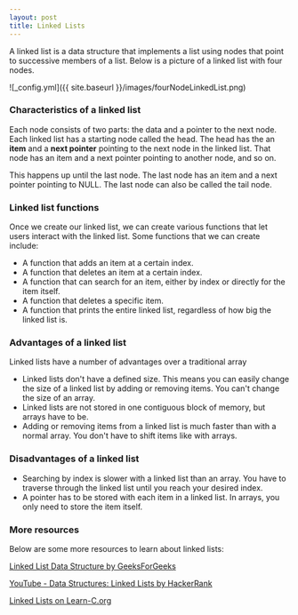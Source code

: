 ```yaml
---
layout: post
title: Linked Lists
---
```


A linked list is a data structure that implements a list using nodes that point to successive members of a list. Below is a picture of a linked list with four nodes.

![_config.yml]({{ site.baseurl }}/images/fourNodeLinkedList.png)

### Characteristics of a linked list

Each node consists of two parts: the data and a pointer to the next node. Each linked list has a starting node called the head. 
The head has the an **item** and a **next pointer** pointing to the next node in the linked list. 
That node has an item and a next pointer pointing to another node, and so on.

This happens up until the last node. The last node has an item and a next pointer pointing to NULL.
The last node can also be called the tail node.

### Linked list functions
Once we create our linked list, we can create various functions that let users interact with the linked list.
Some functions that we can create include:
* A function that adds an item at a certain index.
* A function that deletes an item at a certain index.
* A function that can search for an item, either by index or directly for the item itself.
* A function that deletes a specific item.
* A function that prints the entire linked list, regardless of how big the linked list is. 

### Advantages of a linked list
Linked lists have a number of advantages over a traditional array
* Linked lists don't have a defined size. This means you can easily change the size of a linked list by adding or removing items. You can't change the size of an array.
* Linked lists are not stored in one contiguous block of memory, but arrays have to be.
* Adding or removing items from a linked list is much faster than with a normal array. You don't have to shift items like with arrays.

### Disadvantages of a linked list
* Searching by index is slower with a linked list than an array. You have to traverse through the linked list until you reach your desired index.
* A pointer has to be stored with each item in a linked list. In arrays, you only need to store the item itself.

### More resources

Below are some more resources to learn about linked lists:

[Linked List Data Structure by GeeksForGeeks](https://www.geeksforgeeks.org/data-structures/linked-list/)

[YouTube - Data Structures: Linked Lists by HackerRank](https://www.youtube.com/watch?v=njTh_OwMljA)

[Linked Lists on Learn-C.org](https://www.learn-c.org/en/Linked_lists)

